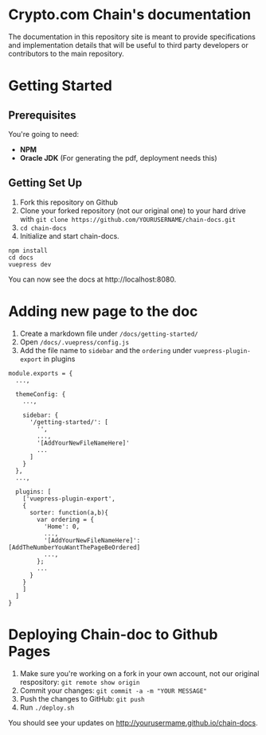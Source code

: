 # Crypto.com Chain's documentation

The documentation in this repository site is meant to provide specifications and implementation details that will be useful to third party developers or contributors to the main repository.

# Getting Started

## Prerequisites

You're going to need:
- **NPM**
- **Oracle JDK** (For generating the pdf, deployment needs this)

## Getting Set Up

1. Fork this repository on Github
2. Clone your forked repository (not our original one) to your hard drive with `git clone https://github.com/YOURUSERNAME/chain-docs.git`
3. `cd chain-docs`
4. Initialize and start chain-docs.

```
npm install
cd docs
vuepress dev
```

You can now see the docs at http://localhost:8080.

# Adding new page to the doc

1. Create a markdown file under `/docs/getting-started/`
2. Open `/docs/.vuepress/config.js`
3. Add the file name to `sidebar` and the `ordering` under `vuepress-plugin-export` in plugins
```
module.exports = {
  ...,

  themeConfig: {
    ...,

    sidebar: {
      '/getting-started/': [
        '',
        ...,
        '[AddYourNewFileNameHere]'
        ...
      ]
    }
  },
  ...,

  plugins: [
    ['vuepress-plugin-export',
    {
      sorter: function(a,b){
        var ordering = {
          'Home': 0,
          ...,
          '[AddYourNewFileNameHere]': [AddTheNumberYouWantThePageBeOrdered]
          ...,
        };
        ...
      }
    }
    ]
  ]
}
```

# Deploying Chain-doc to Github Pages

1. Make sure you're working on a fork in your own account, not our original respository: `git remote show origin`
2. Commit your changes: `git commit -a -m "YOUR MESSAGE"`
3. Push the changes to GitHub: `git push`
4. Run `./deploy.sh`

You should see your updates on http://yourusermame.github.io/chain-docs.
